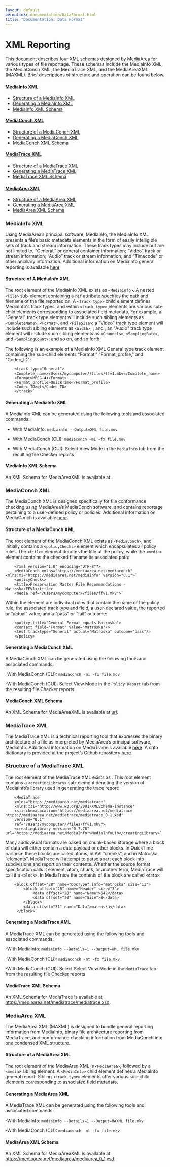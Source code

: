 ```yaml
---
layout: default
permalink: documentation/DataFormat.html
title: "Documentation: Data Format"
---
```


# XML Reporting

This document describes four XML schemas designed by MediaArea for various types of file reportage. These schemas include the MediaInfo XML, the MediaConch XML, the MediaTrace XML, and the MediaAreaXML (MAXML). Brief descriptions of structure and operation can be found below. 

#### [MediaInfo XML](#mediainfo-xml)
- [Structure of a MediaInfo XML](#structure-of-a-mediainfo-xml)
- [Generating a MediaInfo XML](#generating-a-mediainfo-xml)
- [MediaInfo XML Schema](#mediainfo-xml-schema)

#### [MediaConch XML](#mediaconch-xml)
- [Structure of a MediaConch XML](#structure-of-a-mediaconch-xml)
- [Generating a MediaConch XML](#generating-a-mediaconch-xml)
- [MediaConch XML Schema](#mediaconch-xml-schema)

#### [MediaTrace XML](#mediatrace-xml)
- [Structure of a MediaTrace XML](#structure-of-a-mediatrace-xml)
- [Generating a MediaTrace XML](#generating-a-mediatrace-xml)
- [MediaTrace XML Schema](#mediatrace-xml-schema)

#### [MediaArea XML](#mediaarea-xml)
- [Structure of a MediaArea XML](#structure-of-a-mediaarea-xml)
- [Generating a MediaArea XML](#generating-a-mediaarea-xml)
- [MediaArea XML Schema](#mediaarea-xml-schema)

### MediaInfo XML

Using MediaArea’s principal software, MediaInfo, the MediaInfo XML presents a file’s basic metadata elements in the form of easily intelligible sets of track and stream information. These track types may include but are not limited to, “General,” or general container information; “Video” track or stream information; “Audio” track or stream information; and “Timecode” or other ancillary information. Additional information on MediaInfo general reporting is available [here](https://mediaarea.net/en/MediaInfo).

#### Structure of A MediaInfo XML

The root element of the MediaInfo XML exists as `<Mediainfo>`. A nested `<File>` sub-element containing a `ref` attribute specifies the path and filename of the file reported on. A `<track type>` child element defines MediaInfo's track types, and within `<track type>` elements are various sub-child elements corresponding to associated field metadata. For example, a "General" track type element will include such sibling elements as `<CompleteName>`, `<Format>`, and `<FileSize>`; a "Video" track type element will include such sibling elements as `<Width>`, <Height>, and <PixelAspectRatio>; an "Audio" track type element will include such sibling elements as `<Channels>`, `<SamplingRate>`, and `<SamplingCount>`; and so on, and so forth. 

The following is an example of a MediaInfo XML General type track element containing the sub-child elements "Format," "Format_profile," and "Codec_ID": 

        <track type="General">
		<Complete_name>/Users/mycomputer//files/ffv1.mkv</Complete_name>
		<Format>MPEG-4</Format>
		<Format_profile>QuickTime</Format_profile>
		<Codec_ID>qt</Codec_ID>
		</track>`

#### Generating a MediaInfo XML

A MediaInfo XML can be generated using the following tools and associated commands:

- With MediaInfo: `mediainfo --Output=XML file.mov`

- With MediaConch (CLI): `mediaconch -mi -fx file.mov`

- With MediaConch (GUI): Select View Mode in the `MediaInfo` tab from the resulting file Checker reports

#### MediaInfo XML Schema

An XML Schema for MediaAreaXML is available at . 

### MediaConch XML

The MediaConch XML is designed specifically for file conformance checking using MediaArea’s MediaConch software, and contains reportage pertaining to a user-defined policy or policies. Additional information on MediaConch is available [here](https://mediaarea.net/MediaConch/).

#### Structure of a MediaConch XML

The root element of the MediaConch XML exists as `<MediaConch>`, and initially contains a `<policyChecks>` element which encapsulates all policy rules. The `<title>` element denotes the title of the policy, while the `<media>` element contains the checked filename its associated path:

        <?xml version="1.0" encoding="UTF-8"?>
		<MediaConch xmlns="https://mediaarea.net/mediaconch" xmlns:mi="https://mediaarea.net/mediainfo" version="0.1">`
		<policyChecks>
		<title>Preservation Master File Recommendations - Matroska/FFV1</title>
		<media ref="/Users/mycomputer//files/ffv1.mkv">`

Within the <policyChecks> element are individual <policy> rules that contain the name of the policy rule, the associated track type and field, a user-declared value, the reported or “actual” value, and a “pass” or “fail” outcome:

		<policy title="General Format equals Matroska">
		<context field="Format" value="Matroska"/>
		<test tracktype="General" actual="Matroska" outcome="pass"/>
		</policy>

#### Generating a MediaConch XML

A MediaConch XML can be generated using the following tools and associated commands:

-With MediaConch (CLI): `mediaconch -mi -fx file.mov`

-With MediaConch (GUI): Select View Mode in the `Policy Report` tab from the resulting file Checker reports

#### MediaConch XML Schema

An XML Schema for MediaAreaXML is available at [url](url). 

### MediaTrace XML

The MediaTrace XML is a technical reporting tool that expresses the binary architecture of a file as interpreted by MediaArea’s principal software, MediaInfo. Additional information on MediaTrace is available [here](https://mediaarea.net/mediatrace/). A data dictionary is provided at the project’s Github repository [here](https://github.com/MediaArea/MediaAreaXml/blob/master/DataDictionary.md). 

### Structure of a MediaTrace XML

The root element of the MediaTrace XML exists as <MediaTrace>. This root element contains a `<creatingLibrary>` sub-element denoting the version of MediaInfo’s library used in generating the trace report:

		<MediaTrace
    	xmlns="https://mediaarea.net/mediatrace"
    	xmlns:xsi="http://www.w3.org/2001/XMLSchema-instance"
    	xsi:schemaLocation="https://mediaarea.net/mediatrace https://mediaarea.net/mediatrace/mediatrace_0_1.xsd"
    	version="0.1"
    	ref="/Users/mycomputer//files/ffv1.mkv">
		<creatingLibrary version="0.7.78" url="https://mediaarea.net/MediaInfo">MediaInfoLib</creatingLibrary>`

Many audiovisual formats are based on chunk-based storage where a block of data will either contain a data payload or other blocks. In QuickTime parlance these blocks are called atoms, in AVI “chunks”, and in Matroska, “elements”. MediaTrace will attempt to parse apart each block into subdivisions and report on their contents. Whether the source format specification calls it element, atom, chunk, or another term, MediaTrace will call it a `<block>`. In MediaTrace the contents of the block are called `<data>`:

        <block offset="28" name="DocType" info="matroska" size="11">
            <block offset="28" name="Header" size="3">
                <data offset="28" name="Name">642</data>
                <data offset="30" name="Size">8</data>
            </block>
            <data offset="31" name="Data">matroska</data>
         </block>`

#### Generating a MediaTrace XML

A MediaTrace XML can be generated using the following tools and associated commands:

-With MediaInfo: `mediainfo --Details=1 --Output=XML file.mkv`

-With MediaConch (CLI): `mediaconch -mt -fx file.mkv`

-With MediaConch (GUI): Select Select View Mode in the `MediaTrace` tab from the resulting file Checker reports

#### MediaTrace XML Schema

An XML Schema for MediaTrace is available at https://mediaarea.net/mediatrace/mediatrace.xsd. 

### MediaArea XML 

The MediaArea XML (MAXML) is designed to bundle general reporting information from MediaInfo, binary file architecture reporting from MediaTrace, and conformance checking information from MediaConch into one condensed XML structure. 

#### Structure of a MediaArea XML

The root element of the MediaArea XML is `<MediaArea>`, followed by a `<media>` sibling element. A `<MediaInfo>` child element defines a MediaInfo general report. Sibling `<track type>` elements offer various sub-child elements corresponding to associated field metadata. 

#### Generating a MediaArea XML

A MediaTrace XML can be generated using the following tools and associated commands:

-With MediaInfo: `mediainfo --Details=1 --Output=MAXML file.mkv`

-With MediaConch (CLI): `mediaconch -mt -fx file.mkv`

#### MediaArea XML Schema

An XML Schema for MediaAreaXML is available at https://mediaarea.net/mediaarea/mediaarea_0_1.xsd.



